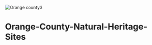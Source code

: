 ![Orange county3](https://user-images.githubusercontent.com/21320677/131758285-22e56c95-8471-4b7b-b3ab-c313d0015e58.png)
# Orange-County-Natural-Heritage-Sites
